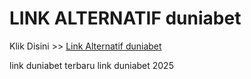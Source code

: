 # LINK ALTERNATIF duniabet

Klik Disini >> <a href="https://linksto.pages.dev/">Link Alternatif duniabet </a>

link duniabet terbaru
link duniabet 2025